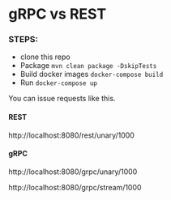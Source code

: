 # gRPC vs REST

### STEPS:

* clone this repo
* Package `mvn clean package -DskipTests`
* Build docker images `docker-compose build`
* Run `docker-compose up`

You can issue requests like this.

#### REST

http://localhost:8080/rest/unary/1000

#### gRPC
http://localhost:8080/grpc/unary/1000

http://localhost:8080/grpc/stream/1000
